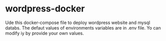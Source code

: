 # wordpress-docker
Ude this docker-compose file to deploy wordpress website and mysql databs.
The defaut values of environments variables are in .env file.
Yo can modify iy by provide your own values.
